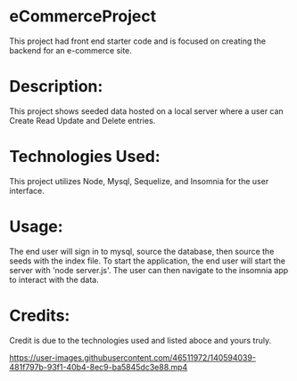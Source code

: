 # eCommerceProject

This project had front end starter code and is focused on creating the backend for an e-commerce site.

# Description:

This project shows seeded data hosted on a local server where a user can Create Read Update and Delete entries.

# Technologies Used:

This project utilizes Node, Mysql, Sequelize, and Insomnia for the user interface.

# Usage:

The end user will sign in to mysql, source the database, then source the seeds with the index file. To start the application, the end user will start the server with 'node server.js'. The user can then navigate to the insomnia app to interact with the data.

# Credits:

Credit is due to the technologies used and listed aboce and yours truly.

https://user-images.githubusercontent.com/46511972/140594039-481f797b-93f1-40b4-8ec9-ba5845dc3e88.mp4
